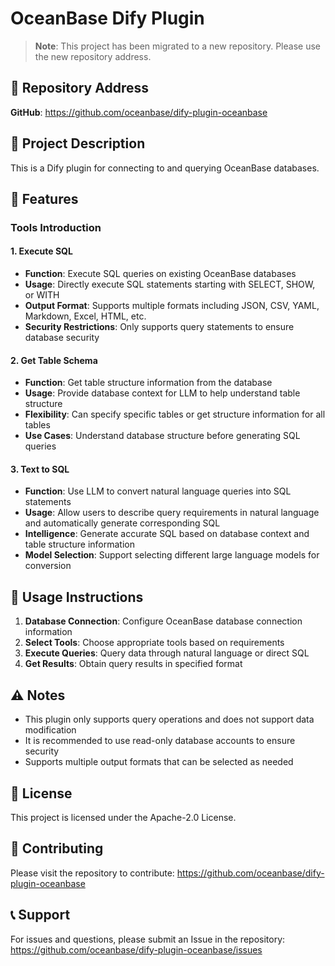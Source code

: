 # OceanBase Dify Plugin

> **Note**: This project has been migrated to a new repository. Please use the new repository address.

## 🔗 Repository Address

**GitHub**: https://github.com/oceanbase/dify-plugin-oceanbase

## 📖 Project Description

This is a Dify plugin for connecting to and querying OceanBase databases.

## 🌟 Features

### Tools Introduction

#### 1. Execute SQL

- **Function**: Execute SQL queries on existing OceanBase databases
- **Usage**: Directly execute SQL statements starting with SELECT, SHOW, or WITH
- **Output Format**: Supports multiple formats including JSON, CSV, YAML, Markdown, Excel, HTML, etc.
- **Security Restrictions**: Only supports query statements to ensure database security

#### 2. Get Table Schema

- **Function**: Get table structure information from the database
- **Usage**: Provide database context for LLM to help understand table structure
- **Flexibility**: Can specify specific tables or get structure information for all tables
- **Use Cases**: Understand database structure before generating SQL queries

#### 3. Text to SQL

- **Function**: Use LLM to convert natural language queries into SQL statements
- **Usage**: Allow users to describe query requirements in natural language and automatically generate corresponding SQL
- **Intelligence**: Generate accurate SQL based on database context and table structure information
- **Model Selection**: Support selecting different large language models for conversion

## 🚀 Usage Instructions

1. **Database Connection**: Configure OceanBase database connection information
2. **Select Tools**: Choose appropriate tools based on requirements
3. **Execute Queries**: Query data through natural language or direct SQL
4. **Get Results**: Obtain query results in specified format

## ⚠️ Notes

- This plugin only supports query operations and does not support data modification
- It is recommended to use read-only database accounts to ensure security
- Supports multiple output formats that can be selected as needed

## 📝 License

This project is licensed under the Apache-2.0 License.

## 🤝 Contributing

Please visit the repository to contribute: https://github.com/oceanbase/dify-plugin-oceanbase

## 📞 Support

For issues and questions, please submit an Issue in the repository: https://github.com/oceanbase/dify-plugin-oceanbase/issues